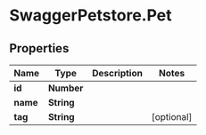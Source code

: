 # SwaggerPetstore.Pet

## Properties

Name | Type | Description | Notes
------------ | ------------- | ------------- | -------------
**id** | **Number** |  | 
**name** | **String** |  | 
**tag** | **String** |  | [optional] 



